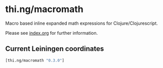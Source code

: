 # thi.ng/macromath

Macro based inline expanded math expressions for Clojure/Clojurescript.

Please see [index.org](index.org) for further information.

## Current Leiningen coordinates

```clj
[thi.ng/macromath "0.3.0"]
```
